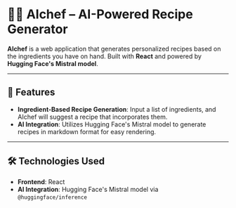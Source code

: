 # 👨‍🍳 AIchef – AI-Powered Recipe Generator

**AIchef** is a web application that generates personalized recipes based on the ingredients you have on hand. Built with **React** and powered by **Hugging Face's Mistral model**.

---

## 🚀 Features

- **Ingredient-Based Recipe Generation**: Input a list of ingredients, and AIchef will suggest a recipe that incorporates them.
- **AI Integration**: Utilizes Hugging Face's Mistral model to generate recipes in markdown format for easy rendering.

---

## 🛠️ Technologies Used

- **Frontend**: React
- **AI Integration**: Hugging Face's Mistral model via `@huggingface/inference`
